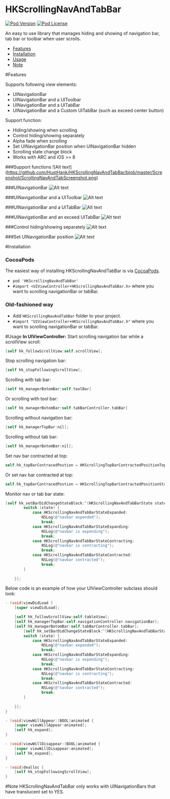 HKScrollingNavAndTabBar
==============

[![Pod Version](https://img.shields.io/badge/pod-v1.0.0-blue.svg)](https://cocoapods.org/pods/HKScrollingNavAndTabBar)
[![Pod License](https://img.shields.io/badge/license-MIT-green.svg)](https://cocoapods.org/pods/HKScrollingNavAndTabBar)



An easy to use library that manages hiding and showing of navigation bar, tab bar or toolbar when user scrolls.
- [Features](#features)
- [Installation](#installation)
- [Usage](#usage)
- [Note](#note)


#Features 

Supports following view elements:
- UINavigationBar
- UINavigationBar and a UIToolbar
- UINavigationBar and a UITabBar 
- UINavigationBar and a Custom UITabBar (such as exceed center button) 

Support function:
- Hiding/showing  when scrolling
- Control hiding/showing separately
- Alpha fade when scrolling
- Set UINavigationBar position when UINavigationBar hidden
- Scrolling state change block
- Works with ARC and iOS >= 8

###Support functions
![Alt text]
(https://github.com/HustHank/HKScrollingNavAndTabBar/blob/master/Screenshot/ScrollingNavAndTabScreenshot.png)

###UINavigationBar
![Alt text](https://github.com/HustHank/HKScrollingNavAndTabBar/blob/master/Screenshot/ScrollingNavBar.gif)

###UINavigationBar and a UIToolbar
![Alt text](https://github.com/HustHank/HKScrollingNavAndTabBar/blob/master/Screenshot/ScrollingTabAndToobar.gif)

###UINavigationBar and a UITabBar
![Alt text](https://github.com/HustHank/HKScrollingNavAndTabBar/blob/master/Screenshot/ScrollingNavAndTab.gif)

###UINavigationBar and an exceed UITabBar
![Alt text](https://github.com/HustHank/HKScrollingNavAndTabBar/blob/master/Screenshot/ScrollingNavAndExceedTab.gif)

###Control hiding/showing separately
![Alt text](https://github.com/HustHank/HKScrollingNavAndTabBar/blob/master/Screenshot/ChooseScrolling.gif)

###Set UINavigationBar position
![Alt text](https://github.com/HustHank/HKScrollingNavAndTabBar/blob/master/Screenshot/TopBarPosition1.gif)

#Installation

### CocoaPods
The easiest way of installing HKScrollingNavAndTabBar is via [CocoaPods](http://cocoapods.org/). 

- `pod 'HKScrollingNavAndTabBar'`
- `#import <UIViewController+HKScrollingNavAndTabBar.h>` where you want to scrolling navigationBar or tabBar.

### Old-fashioned way
- Add `HKScrollingNavAndTabBar` folder to your project.
- `#import "UIViewController+HKScrollingNavAndTabBar.h"` where you want to scrolling navigationBar or tabBar.

#Usage
**In UIViewController:**
Start scrolling navigation bar while a scrollView scroll:
```objective-c
[self hk_followScrollView:self.scrollView];
```

Stop scrolling navigation bar:
```objective-c
[self hk_stopFollowingScrollView];
```

Scrolling with tab bar:
```objective-c
[self hk_managerBotomBar:self.toolBar]
```

Or scrolling with tool bar:
```objective-c
[self hk_managerBotomBar:self.tabBarController.tabBar]
```

Scrolling without navigation bar:
```objective-c
[self hk_managerTopBar:nil];
```

Scrolling without tab bar:
```objective-c
[self hk_managerBotomBar:nil];
```

Set nav bar contracted at top:
```objective-c
self.hk_topBarContracedPostion = HKScrollingTopBarContractedPositionTop;
```

Or set nav bar contracted at top:
```objective-c
self.hk_topBarContracedPostion = HKScrollingTopBarContractedPositionStatusBar;
```

Monitor nav or tab bar state:
```objective-c
[self hk_setBarDidChangeStateBlock:^(HKScrollingNavAndTabBarState state) {
        switch (state) {
            case HKScrollingNavAndTabBarStateExpanded:
                NSLog(@"navbar expended");
                break;
            case HKScrollingNavAndTabBarStateExpanding:
                NSLog(@"navbar is expending");
                break;
            case HKScrollingNavAndTabBarStateContracting:
                NSLog(@"navbar is contracting");
                break;
            case HKScrollingNavAndTabBarStateContracted:
                NSLog(@"navbar contracted");
                break;
        }
       
    }];
```

Below code is an example of how your UIViewController subclass should look:
```objective-c
- (void)viewDidLoad {
    [super viewDidLoad];

    [self hk_followScrollView:self.tableView];
    [self hk_managerTopBar:self.navigationController.navigationBar];
    [self hk_managerBotomBar:self.tabBarController.tabBar];
        [self hk_setBarDidChangeStateBlock:^(HKScrollingNavAndTabBarState state) {
        switch (state) {
            case HKScrollingNavAndTabBarStateExpanded:
                NSLog(@"navbar expended");
                break;
            case HKScrollingNavAndTabBarStateExpanding:
                NSLog(@"navbar is expending");
                break;
            case HKScrollingNavAndTabBarStateContracting:
                NSLog(@"navbar is contracting");
                break;
            case HKScrollingNavAndTabBarStateContracted:
                NSLog(@"navbar contracted");
                break;
        }
       
    }];
}

- (void)viewWillAppear:(BOOL)animated {
    [super viewWillAppear:animated];
    [self hk_expand];
}

- (void)viewWillDisappear:(BOOL)animated {
    [super viewWillDisappear:animated];
    [self hk_expand];
}

- (void)dealloc {
    [self hk_stopFollowingScrollView];
}
```

#Note
HKScrollingNavAndTabBar only works with UINavigationBars that have translucent set to YES.
